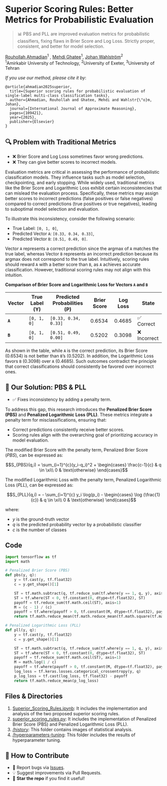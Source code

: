 # Superior Scoring Rules: Better Metrics for Probabilistic Evaluation

> 📊 PBS and PLL are improved evaluation metrics for probabilistic classifiers, fixing flaws in Brier Score and Log Loss. Strictly proper, consistent, and better for model selection.

[Rouhollah Ahmadian](https://www.linkedin.com/in/ruhollah-ahmadian)<sup>1</sup> ,
[Mehdi Ghatee](https://aut.ac.ir/cv/2174/MEHDI-GHATEE?slc_lang=en&&cv=2174&mod=scv)<sup>1</sup>,
[Johan Wahlström](https://emps.exeter.ac.uk/computer-science/staff/cw840)<sup>2</sup><br>
<sup>1</sup>Amirkabir University of Technology, <sup>2</sup>University of Exeter, <sup>3</sup>University of Tehran

*If you use our method, please cite it by*:
```
@article{ahmadian2025superior,
  title={Superior scoring rules for probabilistic evaluation of single-label multi-class classification tasks},
  author={Ahmadian, Rouhollah and Ghatee, Mehdi and Wahlstr{\"o}m, Johan},
  journal={International Journal of Approximate Reasoning},
  pages={109421},
  year={2025},
  publisher={Elsevier}
}
```

## 🔍 Problem with Traditional Metrics  
- ❌ Brier Score and Log Loss sometimes favor wrong predictions.  
- ❌ They can give better scores to incorrect models.

Evaluation metrics are critical in assessing the performance of probabilistic classification models. They influence tasks such as model selection, checkpointing, and early stopping. While widely used, traditional metrics like the Brier Score and Logarithmic Loss exhibit certain inconsistencies that can mislead the evaluation process. Specifically, these metrics may assign better scores to incorrect predictions (false positives or false negatives) compared to correct predictions (true positives or true negatives), leading to suboptimal model selection and evaluation.

To illustrate this inconsistency, consider the following scenario:  
- True Label: `[0, 1, 0]`,  
- Predicted Vector `A`: `[0.33, 0.34, 0.33]`,  
- Predicted Vector `B`: `[0.51, 0.49, 0]`.  

Vector `A` represents a correct prediction since the argmax of `A` matches the true label, whereas Vector `B` represents an incorrect prediction because its argmax does not correspond to the true label. Intuitively, scoring rules should reward `A` with a better score than `B`, as `A` achieves accurate classification. However, traditional scoring rules may not align with this intuition.  

**Comparison of Brier Score and Logarithmic Loss for Vectors `A` and `B`**  

| Vector | True Label (Y) | Predicted Probabilities (P) | Brier Score | Log Loss | State |
|--------|----------------|-----------------------------|-------------|----------|-------|
| **`A`**  | `[0, 1, 0]`    | `[0.33, 0.34, 0.33]`        | 0.6534      | 0.4685   | ✅ Correct |
| **`B`**  | `[0, 1, 0]`    | `[0.51, 0.49, 0.00]`        | 0.5202      | 0.3098   | ❌ Incorrect |  

As shown in the table, while `A` is the correct prediction, its Brier Score (0.6534) is not better than `B`’s (0.5202). In addition, the Logarithmic Loss favors `B` (0.3098) over `A` (0.4685). Such outcomes contradict the principle that correct classifications should consistently be favored over incorrect ones.

## 🎯 Our Solution: PBS & PLL  
- ✅ Fixes inconsistency by adding a penalty term.

To address this gap, this research introduces the **Penalized Brier Score (PBS)** and **Penalized Logarithmic Loss (PLL)**. These metrics integrate a penalty term for misclassifications, ensuring that:
- Correct predictions consistently receive better scores.
- Scoring rules align with the overarching goal of prioritizing accuracy in model evaluation.

The modified Brier Score with the penalty term, Penalized Brier Score (*PBS*), can be expressed as:

```math
S_{PBS}(q,i) = \sum_{i=1}^{c}(y_i-q_i)^2 + 
\begin{cases}
\frac{c-1}{c} & q \in \xi\\ 
0 & \text{otherwise}
\end{cases}
```

The modified Logarithmic Loss with the penalty term, Penalized Logarithmic Loss (*PLL*), can be expressed as:

```math
S_{PLL}(q,i) = - \sum_{i=1}^{c} y_i \log(p_i) - 
\begin{cases}
\log (\frac{1}{c}) & q \in \xi\\ 
0 & \text{otherwise}
\end{cases}
```

where:
- $y$ is the ground-truth vector
- $q$ is the predicted probability vector by a probabilistic classifier
- $c$ is the number of classes


## Code

```python
import tensorflow as tf
import math

# Penalized Brier Score (PBS)
def pbs(y, q):
    y = tf.cast(y, tf.float32)
    c = y.get_shape()[1]

    ST = tf.math.subtract(q, tf.reduce_sum(tf.where(y == 1, q, y), axis=1)[:, None])
    ST = tf.where(ST < 0, tf.constant(0, dtype=tf.float32), ST)
    payoff = tf.reduce_sum(tf.math.ceil(ST), axis=1)
    M = (c - 1) / (c)
    payoff = tf.where(payoff > 0, tf.constant(M, dtype=tf.float32), payoff)
    return tf.math.reduce_mean(tf.math.reduce_mean(tf.math.square(tf.math.subtract(y, q)), axis=1) + payoff)

# Penalized Logarithmic Loss (PLL) 
def pll(y, q):
    y = tf.cast(y, tf.float32)
    c = y.get_shape()[1]

    ST = tf.math.subtract(q, tf.reduce_sum(tf.where(y == 1, q, y), axis=1)[:, None])
    ST = tf.where(ST < 0, tf.constant(0, dtype=tf.float32), ST)
    payoff = tf.reduce_sum(tf.math.ceil(ST), axis=1)
    M = math.log(1 / c)
    payoff = tf.where(payoff > 0, tf.constant(M, dtype=tf.float32), payoff)
    log_loss = tf.keras.losses.categorical_crossentropy(y, q)
    p_log_loss = tf.cast(log_loss, tf.float32) - payoff
    return tf.math.reduce_mean(p_log_loss)
```

## Files & Directories

1. [Superior_Scoring_Rules.ipynb](https://github.com/Ruhallah93/superior-scoring-rules/blob/main/Superior_Scoring_Rules.ipynb): It includes the implementation and analysis of the two proposed superior scoring rules.
2. [superior_scoring_rules.py](https://github.com/Ruhallah93/superior-scoring-rules/blob/main/superior_scoring_rules.py): It includes the implementation of Penalized Brier Score (PBS) and Penalized Logarithmic Loss (PLL).
2. [/history](https://github.com/Ruhallah93/superior-scoring-rules/tree/main/history): This folder contains images of statistical analysis. 
3. [/hyperparameters-tuning](https://github.com/Ruhallah93/superior-scoring-rules/tree/main/hyperparameters-tuning): This folder includes the results of hyperparameter tuning.

## 🤝 How to Contribute  
- 🐛 Report bugs via [Issues](https://github.com/Ruhallah93/superior-scoring-rules/issues).  
- 💡 Suggest improvements via Pull Requests.  
- 🌟 **Star the repo** if you find it useful!

